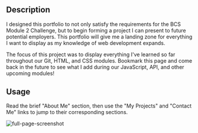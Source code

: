 # <BCS-Module-2-Challenge>

## Description

I designed this portfolio to not only satisfy the requirements for the BCS Module 2 Challenge, but to begin forming a project I can present to future potential employers. This portfolio will give me a landing zone for everything I want to display as my knowledge of web development expands.

The focus of this project was to display everything I've learned so far throughout our Git, HTML, and CSS modules. Bookmark this page and come back in the future to see what I add during our JavaScript, API, and other upcoming modules!

## Usage

Read the brief "About Me" section, then use the "My Projects" and "Contact Me" links to jump to their corresponding sections. 

![full-page-screenshot](./assets/full-size-screenshot.png)
